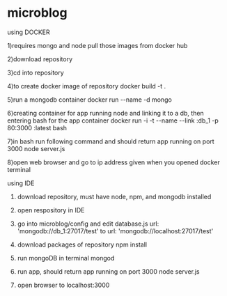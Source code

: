# microblog

using DOCKER

1)requires mongo and node
pull those images from docker hub

2)download repository

3)cd into repository

4)to create docker image of repository
docker build -t <create name for new image> . 

5)run a mongodb container
docker run --name <create name for DB container> -d mongo

6)creating container for app running node and linking it to a db, then entering bash for the app container
docker run -i -t --name <create name for app container> --link <name of DB>:db_1 -p 80:3000 <name of image>:latest bash 

7)in bash run following command and should return app running on port 3000
node server.js

8)open web browser and go to ip address given when you opened docker terminal

using IDE

1) download repository, must have node, npm, and mongodb installed

2) open respository in IDE

3) go into microblog/config and edit database.js
url: 'mongodb://db_1:27017/test' to url: 'mongodb://localhost:27017/test'

4) download packages of repository
npm install

5) run mongoDB in terminal
mongod

6) run app, should return app running on port 3000
node server.js

7) open browser to localhost:3000



